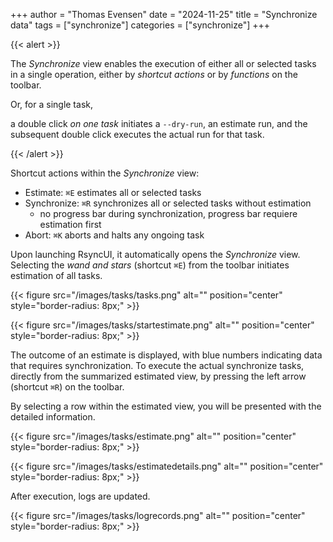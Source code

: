 +++
author = "Thomas Evensen"
date = "2024-11-25"
title =  "Synchronize data"
tags = ["synchronize"]
categories = ["synchronize"]
+++

{{< alert >}}

The *Synchronize* view enables the execution of either all or selected tasks in a single operation,
either by *shortcut actions* or by *functions* on the toolbar.

Or, for a single task,

a double click *on one task* initiates a `--dry-run`, an estimate run, and the subsequent
double click executes the actual run for that task.

{{< /alert >}}

Shortcut actions within the *Synchronize* view:

- Estimate: `⌘E` estimates all or selected tasks
- Synchronize: `⌘R` synchronizes all or selected tasks without estimation
  - no progress bar during synchronization, progress bar requiere estimation first
- Abort: `⌘K` aborts and halts any ongoing task

Upon launching RsyncUI, it automatically opens the *Synchronize* view. Selecting the *wand and stars* (shortcut `⌘E`)
from the toolbar initiates estimation of all tasks.

{{< figure src="/images/tasks/tasks.png" alt="" position="center" style="border-radius: 8px;" >}}

{{< figure src="/images/tasks/startestimate.png" alt="" position="center" style="border-radius: 8px;" >}}

The outcome of an estimate is displayed, with blue numbers indicating data that requires synchronization.
To execute the actual synchronize tasks, directly from the summarized estimated view, by pressing the left
arrow (shortcut `⌘R`) on the toolbar.

By selecting a row within the estimated view, you will be presented with the detailed information.

{{< figure src="/images/tasks/estimate.png" alt="" position="center" style="border-radius: 8px;" >}}

{{< figure src="/images/tasks/estimatedetails.png" alt="" position="center" style="border-radius: 8px;" >}}

After execution, logs are updated.

{{< figure src="/images/tasks/logrecords.png" alt="" position="center" style="border-radius: 8px;" >}}
